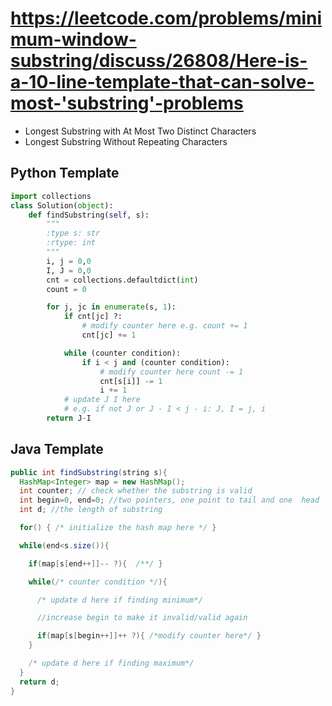 # https://leetcode.com/problems/minimum-window-substring/discuss/26808/Here-is-a-10-line-template-that-can-solve-most-'substring'-problems

- Longest Substring with At Most Two Distinct Characters
- Longest Substring Without Repeating Characters

## Python Template

```python
import collections
class Solution(object):
    def findSubstring(self, s):
        """
        :type s: str
        :rtype: int
        """
        i, j = 0,0
        I, J = 0,0
        cnt = collections.defaultdict(int)
        count = 0

        for j, jc in enumerate(s, 1):
            if cnt[jc] ?:
                # modify counter here e.g. count += 1
                cnt[jc] += 1

            while (counter condition):
                if i < j and (counter condition):
                    # modify counter here count -= 1
                    cnt[s[i]] -= 1
                    i += 1
            # update J I here
            # e.g. if not J or J - I < j - i: J, I = j, i
        return J-I
```

## Java Template

```java
public int findSubstring(string s){
  HashMap<Integer> map = new HashMap();
  int counter; // check whether the substring is valid
  int begin=0, end=0; //two pointers, one point to tail and one  head
  int d; //the length of substring

  for() { /* initialize the hash map here */ }

  while(end<s.size()){

    if(map[s[end++]]-- ?){  /**/ }

    while(/* counter condition */){

      /* update d here if finding minimum*/

      //increase begin to make it invalid/valid again

      if(map[s[begin++]]++ ?){ /*modify counter here*/ }
    }

    /* update d here if finding maximum*/
  }
  return d;
}
```
